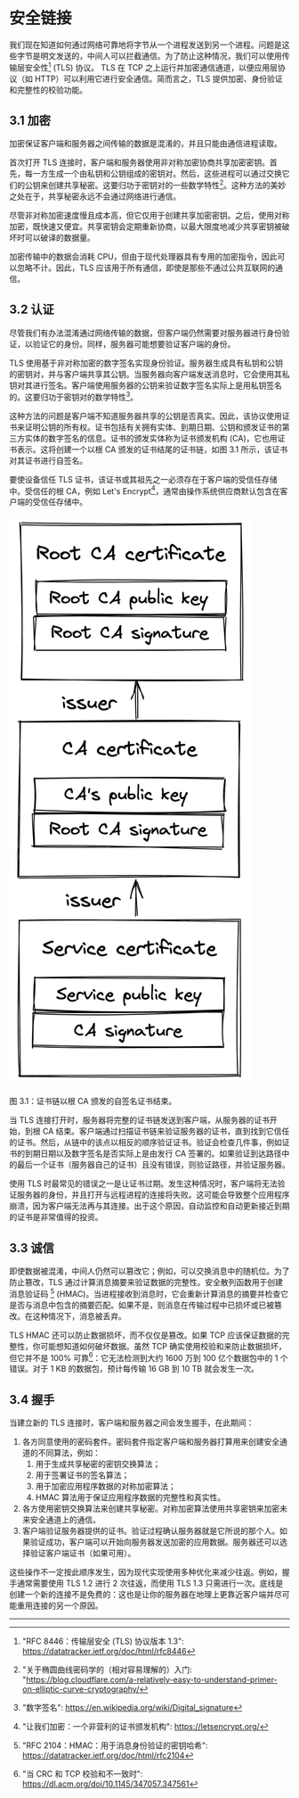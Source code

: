 # 安全链接

我们现在知道如何通过网络可靠地将字节从一个进程发送到另一个进程。问题是这些字节是明文发送的，中间人可以拦截通信。为了防止这种情况，我们可以使用传输层安全性[^1] (TLS) 协议。 TLS 在 TCP 之上运行并加密通信通道，以便应用层协议（如 HTTP）可以利用它进行安全通信。简而言之，TLS 提供加密、身份验证和完整性的校验功能。

## 3.1 加密

加密保证客户端和服务器之间传输的数据是混淆的，并且只能由通信进程读取。

首次打开 TLS 连接时，客户端和服务器使用非对称加密协商共享加密密钥。首先，每一方生成一个由私钥和公钥组成的密钥对。然后，这些进程可以通过交换它们的公钥来创建共享秘密。这要归功于密钥对的一些数学特性[^2]。这种方法的美妙之处在于，共享秘密永远不会通过网络进行通信。

尽管非对称加密速度慢且成本高，但它仅用于创建共享加密密钥。之后，使用对称加密，既快速又便宜。共享密钥会定期重新协商，以最大限度地减少共享密钥被破坏时可以破译的数据量。

加密传输中的数据会消耗 CPU，但由于现代处理器具有专用的加密指令，因此可以忽略不计。因此，TLS 应该用于所有通信，即使是那些不通过公共互联网的通信。

## 3.2 认证

尽管我们有办法混淆通过网络传输的数据，但客户端仍然需要对服务器进行身份验证，以验证它的身份。同样，服务器可能想要验证客户端的身份。

TLS 使用基于非对称加密的数字签名实现身份验证。服务器生成具有私钥和公钥的密钥对，并与客户端共享其公钥。当服务器向客户端发送消息时，它会使用其私钥对其进行签名。客户端使用服务器的公钥来验证数字签名实际上是用私钥签名的。这要归功于密钥对的数学特性[^3]。

这种方法的问题是客户端不知道服务器共享的公钥是否真实。因此，该协议使用证书来证明公钥的所有权。证书包括有关拥有实体、到期日期、公钥和颁发证书的第三方实体的数字签名的信息。证书的颁发实体称为证书颁发机构 (CA)，它也用证书表示。这将创建一个以根 CA 颁发的证书结尾的证书链，如图 3.1 所示，该证书对其证书进行自签名。

要使设备信任 TLS 证书，该证书或其祖先之一必须存在于客户端的受信任存储中。受信任的根 CA，例如 Let's Encrypt[^4]，通常由操作系统供应商默认包含在客户端的受信任存储中。

![](../images/03/3-01.png)

图 3.1：证书链以根 CA 颁发的自签名证书结束。

当 TLS 连接打开时，服务器将完整的证书链发送到客户端，从服务器的证书开始，到根 CA 结束。客户端通过扫描证书链来验证服务器的证书，直到找到它信任的证书。然后，从链中的该点以相反的顺序验证证书。验证会检查几件事，例如证书的到期日期以及数字签名是否实际上是由发行 CA 签署的。如果验证到达路径中的最后一个证书（服务器自己的证书）且没有错误，则验证路径，并验证服务器。

使用 TLS 时最常见的错误之一是让证书过期。发生这种情况时，客户端将无法验证服务器的身份，并且打开与远程进程的连接将失败。这可能会导致整个应用程序崩溃，因为客户端无法再与其连接。出于这个原因，自动监控和自动更新接近到期的证书是非常值得的投资。

## 3.3 诚信

即使数据被混淆，中间人仍然可以篡改它；例如，可以交换消息中的随机位。为了防止篡改，TLS 通过计算消息摘要来验证数据的完整性。安全散列函数用于创建消息验证码 [^5] (HMAC)。当进程接收到消息时，它会重新计算消息的摘要并检查它是否与消息中包含的摘要匹配。如果不是，则消息在传输过程中已损坏或已被篡改。在这种情况下，消息被丢弃。

TLS HMAC 还可以防止数据损坏，而不仅仅是篡改。如果 TCP 应该保证数据的完整性，你可能想知道如何破坏数据。虽然 TCP 确实使用校验和来防止数据损坏，但它并不是 100% 可靠[^6]：它无法检测到大约 1600 万到 100 亿个数据包中的 1 个错误。对于 1 KB 的数据包，预计每传输 16 GB 到 10 TB 就会发生一次。

## 3.4 握手

当建立新的 TLS 连接时，客户端和服务器之间会发生握手，在此期间：

1. 各方同意使用的密码套件。密码套件指定客户端和服务器打算用来创建安全通道的不同算法，例如：
   1. 用于生成共享秘密的密钥交换算法；
   2. 用于签署证书的签名算法；
   3. 用于加密应用程序数据的对称加密算法；
   4. HMAC 算法用于保证应用程序数据的完整性和真实性。
2. 各方使用密钥交换算法来创建共享秘密。对称加密算法使用共享密钥来加密未来安全通道上的通信。
3. 客户端验证服务器提供的证书。验证过程确认服务器就是它所说的那个人。如果验证成功，客户端可以开始向服务器发送加密的应用数据。服务器还可以选择验证客户端证书（如果可用）。

这些操作不一定按此顺序发生，因为现代实现使用多种优化来减少往返。例如，握手通常需要使用 TLS 1.2 进行 2 次往返，而使用 TLS 1.3 只需进行一次。底线是创建一个新的连接不是免费的：这也是让你的服务器在地理上更靠近客户端并尽可能重用连接的另一个原因。

------------------------

[^1]: "RFC 8446：传输层安全 (TLS) 协议版本 1.3": https://datatracker.ietf.org/doc/html/rfc8446
[^2]: "关于椭圆曲线密码学的（相对容易理解的）入门: "https://blog.cloudflare.com/a-relatively-easy-to-understand-primer-on-elliptic-curve-cryptography/
[^3]: "数字签名": https://en.wikipedia.org/wiki/Digital_signature
[^4]: "让我们加密：一个非营利的证书颁发机构": https://letsencrypt.org/
[^5]: "RFC 2104：HMAC：用于消息身份验证的密钥哈希":  https://datatracker.ietf.org/doc/html/rfc2104
[^6]: "当 CRC 和 TCP 校验和不一致时": https://dl.acm.org/doi/10.1145/347057.347561